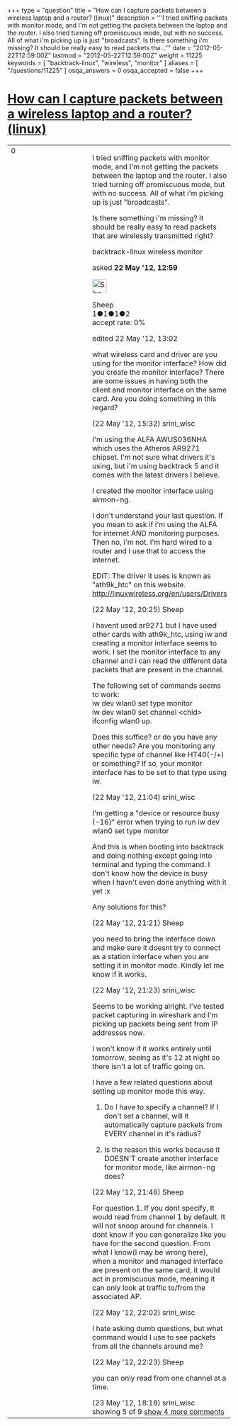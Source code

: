 +++
type = "question"
title = "How can I capture packets between a wireless laptop and a router? (linux)"
description = '''I tried sniffing packets with monitor mode, and I&#x27;m not getting the packets between the laptop and the router. I also tried turning off promiscuous mode, but with no success. All of what i&#x27;m picking up is just &quot;broadcasts&quot;. Is there something i&#x27;m missing? It should be really easy to read packets tha...'''
date = "2012-05-22T12:59:00Z"
lastmod = "2012-05-22T12:59:00Z"
weight = 11225
keywords = [ "backtrack-linux", "wireless", "monitor" ]
aliases = [ "/questions/11225" ]
osqa_answers = 0
osqa_accepted = false
+++

<div class="headNormal">

# [How can I capture packets between a wireless laptop and a router? (linux)](/questions/11225/how-can-i-capture-packets-between-a-wireless-laptop-and-a-router-linux)

</div>

<div id="main-body">

<div id="askform">

<table id="question-table" style="width:100%;"><colgroup><col style="width: 50%" /><col style="width: 50%" /></colgroup><tbody><tr class="odd"><td style="width: 30px; vertical-align: top"><div class="vote-buttons"><div id="post-11225-score" class="post-score" title="current number of votes">0</div><div id="favorite-count" class="favorite-count"></div></div></td><td><div id="item-right"><div class="question-body"><p>I tried sniffing packets with monitor mode, and I'm not getting the packets between the laptop and the router. I also tried turning off promiscuous mode, but with no success. All of what i'm picking up is just "broadcasts".</p><p>Is there something i'm missing? It should be really easy to read packets that are wirelessly transmitted right?</p></div><div id="question-tags" class="tags-container tags">backtrack-linux wireless monitor</div><div id="question-controls" class="post-controls"></div><div class="post-update-info-container"><div class="post-update-info post-update-info-user"><p>asked <strong>22 May '12, 12:59</strong></p><img src="https://secure.gravatar.com/avatar/209c0814e3152badc3e7c325d95ff06f?s=32&amp;d=identicon&amp;r=g" class="gravatar" width="32" height="32" alt="Sheep&#39;s gravatar image" /><p>Sheep<br />
<span class="score" title="1 reputation points">1</span><span title="1 badges"><span class="badge1">●</span><span class="badgecount">1</span></span><span title="1 badges"><span class="silver">●</span><span class="badgecount">1</span></span><span title="2 badges"><span class="bronze">●</span><span class="badgecount">2</span></span><br />
<span class="accept_rate" title="Rate of the user&#39;s accepted answers">accept rate:</span> <span title="Sheep has no accepted answers">0%</span></p></div><div class="post-update-info post-update-info-edited"><p>edited 22 May '12, 13:02</p></div></div><div id="comments-container-11225" class="comments-container"><span id="11227"></span><div id="comment-11227" class="comment"><div id="post-11227-score" class="comment-score"></div><div class="comment-text"><p>what wireless card and driver are you using for the monitor interface? How did you create the monitor interface? There are some issues in having both the client and monitor interface on the same card. Are you doing something in this regard?</p></div><div id="comment-11227-info" class="comment-info"><span class="comment-age">(22 May '12, 15:32)</span> srini_wisc</div></div><span id="11230"></span><div id="comment-11230" class="comment"><div id="post-11230-score" class="comment-score"></div><div class="comment-text"><p>I'm using the ALFA AWUS036NHA which uses the Atheros AR9271 chipset. I'm not sure what drivers it's using, but i'm using backtrack 5 and it comes with the latest drivers I believe.</p><p>I created the monitor interface using airmon-ng.</p><p>I don't understand your last question. If you mean to ask if i'm using the ALFA for internet AND monitoring purposes. Then no, i'm not. I'm hard wired to a router and I use that to access the internet.</p><p>EDIT: The driver it uses is known as "ath9k_htc" on this website. <a href="http://linuxwireless.org/en/users/Drivers">http://linuxwireless.org/en/users/Drivers</a></p></div><div id="comment-11230-info" class="comment-info"><span class="comment-age">(22 May '12, 20:25)</span> Sheep</div></div><span id="11233"></span><div id="comment-11233" class="comment"><div id="post-11233-score" class="comment-score"></div><div class="comment-text"><p>I havent used ar9271 but I have used other cards with ath9k_htc, using iw and creating a monitor interface seems to work. I set the monitor interface to any channel and i can read the different data packets that are present in the channel.<br />
</p><p>The following set of commands seems to work:<br />
iw dev wlan0 set type monitor<br />
iw dev wlan0 set channel &lt;chid&gt;<br />
ifconfig wlan0 up.<br />
</p><p>Does this suffice? or do you have any other needs? Are you monitoring any specific type of channel like HT40(-/+) or something? If so, your monitor interface has to be set to that type using iw.</p></div><div id="comment-11233-info" class="comment-info"><span class="comment-age">(22 May '12, 21:04)</span> srini_wisc</div></div><span id="11235"></span><div id="comment-11235" class="comment"><div id="post-11235-score" class="comment-score"></div><div class="comment-text"><p>I'm getting a "device or resource busy (-16)" error when trying to run iw dev wlan0 set type monitor</p><p>And this is when booting into backtrack and doing nothing except going into terminal and typing the command. I don't know how the device is busy when I havn't even done anything with it yet :x</p><p>Any solutions for this?</p></div><div id="comment-11235-info" class="comment-info"><span class="comment-age">(22 May '12, 21:21)</span> Sheep</div></div><span id="11236"></span><div id="comment-11236" class="comment"><div id="post-11236-score" class="comment-score"></div><div class="comment-text"><p>you need to bring the interface down and make sure it doesnt try to connect as a station interface when you are setting it in monitor mode. Kindly let me know if it works.</p></div><div id="comment-11236-info" class="comment-info"><span class="comment-age">(22 May '12, 21:23)</span> srini_wisc</div></div><span id="11237"></span><div id="comment-11237" class="comment not_top_scorer"><div id="post-11237-score" class="comment-score"></div><div class="comment-text"><p>Seems to be working alright. I've tested packet capturing in wireshark and I'm picking up packets being sent from IP addresses now.</p><p>I won't know if it works entirely until tomorrow, seeing as it's 12 at night so there isn't a lot of traffic going on.</p><p>I have a few related questions about setting up monitor mode this way.</p><ol><li><p>Do I have to specify a channel? If I don't set a channel, will it automatically capture packets from EVERY channel in it's radius?</p></li><li><p>Is the reason this works because it DOESN'T create another interface for monitor mode, like airmon-ng does?</p></li></ol></div><div id="comment-11237-info" class="comment-info"><span class="comment-age">(22 May '12, 21:48)</span> Sheep</div></div><span id="11239"></span><div id="comment-11239" class="comment not_top_scorer"><div id="post-11239-score" class="comment-score"></div><div class="comment-text"><p>For question 1. If you dont specify, It would read from channel 1 by default. It will not snoop around for channels. I dont know if you can generalize like you have for the second question. From what I know(I may be wrong here), when a monitor and managed interface are present on the same card, it would act in promiscuous mode, meaning it can only look at traffic to/from the associated AP.</p></div><div id="comment-11239-info" class="comment-info"><span class="comment-age">(22 May '12, 22:02)</span> srini_wisc</div></div><span id="11240"></span><div id="comment-11240" class="comment not_top_scorer"><div id="post-11240-score" class="comment-score"></div><div class="comment-text"><p>I hate asking dumb questions, but what command would I use to see packets from all the channels around me?</p></div><div id="comment-11240-info" class="comment-info"><span class="comment-age">(22 May '12, 22:23)</span> Sheep</div></div><span id="11298"></span><div id="comment-11298" class="comment not_top_scorer"><div id="post-11298-score" class="comment-score"></div><div class="comment-text"><p>you can only read from one channel at a time.</p></div><div id="comment-11298-info" class="comment-info"><span class="comment-age">(23 May '12, 18:18)</span> srini_wisc</div></div></div><div id="comment-tools-11225" class="comment-tools"><span class="comments-showing"> showing 5 of 9 </span> <a href="#" class="show-all-comments-link">show 4 more comments</a></div><div class="clear"></div><div id="comment-11225-form-container" class="comment-form-container"></div><div class="clear"></div></div></td></tr></tbody></table>

</div>

</div>

